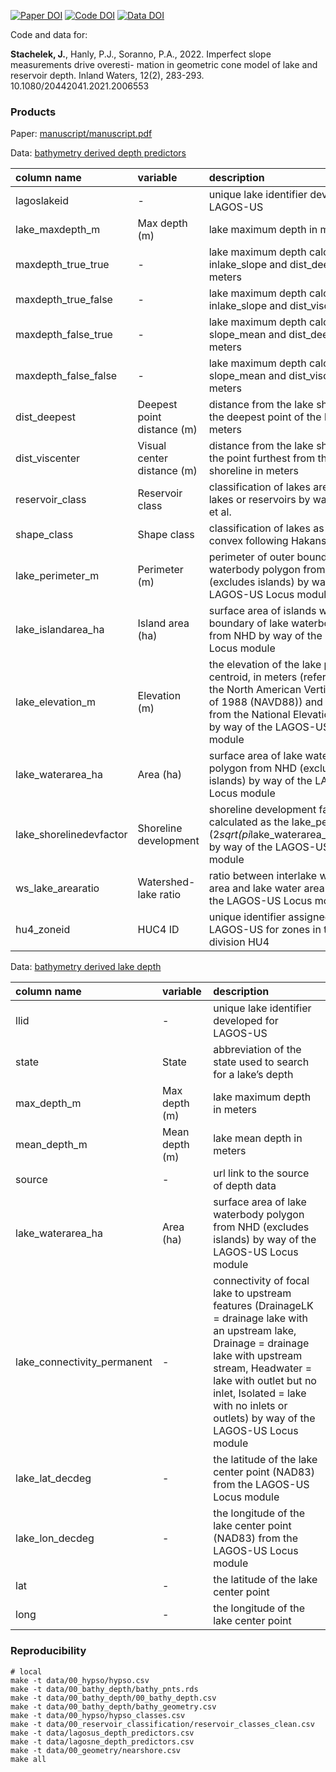 
<!-- README.md is generated from README.Rmd. Please edit that file -->

[![Paper
DOI](https://img.shields.io/badge/Paper-10.1080/20442041.2021.2006553-blue.svg)](https://doi.org/10.1080/20442041.2021.2006553)
[![Code
DOI](https://img.shields.io/badge/Code-10.5281/zenodo.5672711-blue.svg)](https://doi.org/10.5281/zenodo.5672711)
[![Data
DOI](https://img.shields.io/badge/Data-10.6084/m9.figshare.12722246-blue.svg)](https://doi.org/10.6084/m9.figshare.12722246)

<!--- [![Docker Build](https://img.shields.io/badge/Docker%20Image-jsta/bathymetry-green.svg)](https://cloud.docker.com/repository/docker/jsta/bathymetry) --->

Code and data for:

**Stachelek, J.**, Hanly, P.J., Soranno, P.A., 2022. Imperfect slope
measurements drive overesti- mation in geometric cone model of lake and
reservoir depth. Inland Waters, 12(2), 283-293.
10.1080/20442041.2021.2006553

### Products

Paper: [manuscript/manuscript.pdf](manuscript/manuscript.pdf)

Data: [bathymetry derived depth predictors](data/depth_predictors.csv)

| column name             | variable                   | description                                                                                                                                                                                                   |
|:------------------------|:---------------------------|:--------------------------------------------------------------------------------------------------------------------------------------------------------------------------------------------------------------|
| lagoslakeid             | \-                         | unique lake identifier developed for LAGOS-US                                                                                                                                                                 |
| lake_maxdepth_m         | Max depth (m)              | lake maximum depth in meters                                                                                                                                                                                  |
| maxdepth_true_true      | \-                         | lake maximum depth calculated from inlake_slope and dist_deepest in meters                                                                                                                                    |
| maxdepth_true_false     | \-                         | lake maximum depth calculated from inlake_slope and dist_viscenter                                                                                                                                            |
| maxdepth_false_true     | \-                         | lake maximum depth calculated from slope_mean and dist_deepest in meters                                                                                                                                      |
| maxdepth_false_false    | \-                         | lake maximum depth calculated from slope_mean and dist_viscenter in meters                                                                                                                                    |
| dist_deepest            | Deepest point distance (m) | distance from the lake shoreline to the deepest point of the lake in meters                                                                                                                                   |
| dist_viscenter          | Visual center distance (m) | distance from the lake shoreline to the point furthest from the lake shoreline in meters                                                                                                                      |
| reservoir_class         | Reservoir class            | classification of lakes are natural lakes or reservoirs by way of Polus et al.                                                                                                                                |
| shape_class             | Shape class                | classification of lakes as concave or convex following Hakanson (1977)                                                                                                                                        |
| lake_perimeter_m        | Perimeter (m)              | perimeter of outer boundary of lake waterbody polygon from the NHD (excludes islands) by way of the LAGOS-US Locus module                                                                                     |
| lake_islandarea_ha      | Island area (ha)           | surface area of islands within outer boundary of lake waterbody polygon from NHD by way of the LAGOS-US Locus module                                                                                          |
| lake_elevation_m        | Elevation (m)              | the elevation of the lake polygon centroid, in meters (referenced to the North American Vertical Datum of 1988 (NAVD88)) and obtained from the National Elevation Dataset by way of the LAGOS-US Locus module |
| lake_waterarea_ha       | Area (ha)                  | surface area of lake waterbody polygon from NHD (excludes islands) by way of the LAGOS-US Locus module                                                                                                        |
| lake_shorelinedevfactor | Shoreline development      | shoreline development factor calculated as the lake_perimeter_m / (2*sqrt(pi*lake_waterarea_ha\*10000)) by way of the LAGOS-US Locus module                                                                   |
| ws_lake_arearatio       | Watershed-lake ratio       | ratio between interlake watershed area and lake water area by way of the LAGOS-US Locus module                                                                                                                |
| hu4_zoneid              | HUC4 ID                    | unique identifier assigned by LAGOS-US for zones in the spatial division HU4                                                                                                                                  |

Data: [bathymetry derived lake
depth](data/00_bathy_depth/00_bathy_depth.csv)

| column name                 | variable       | description                                                                                                                                                                                                                                                                 |
|:----------------------------|:---------------|:----------------------------------------------------------------------------------------------------------------------------------------------------------------------------------------------------------------------------------------------------------------------------|
| llid                        | \-             | unique lake identifier developed for LAGOS-US                                                                                                                                                                                                                               |
| state                       | State          | abbreviation of the state used to search for a lake’s depth                                                                                                                                                                                                                 |
| max_depth_m                 | Max depth (m)  | lake maximum depth in meters                                                                                                                                                                                                                                                |
| mean_depth_m                | Mean depth (m) | lake mean depth in meters                                                                                                                                                                                                                                                   |
| source                      | \-             | url link to the source of depth data                                                                                                                                                                                                                                        |
| lake_waterarea_ha           | Area (ha)      | surface area of lake waterbody polygon from NHD (excludes islands) by way of the LAGOS-US Locus module                                                                                                                                                                      |
| lake_connectivity_permanent | \-             | connectivity of focal lake to upstream features (DrainageLK = drainage lake with an upstream lake, Drainage = drainage lake with upstream stream, Headwater = lake with outlet but no inlet, Isolated = lake with no inlets or outlets) by way of the LAGOS-US Locus module |
| lake_lat_decdeg             | \-             | the latitude of the lake center point (NAD83) from the LAGOS-US Locus module                                                                                                                                                                                                |
| lake_lon_decdeg             | \-             | the longitude of the lake center point (NAD83) from the LAGOS-US Locus module                                                                                                                                                                                               |
| lat                         | \-             | the latitude of the lake center point                                                                                                                                                                                                                                       |
| long                        | \-             | the longitude of the lake center point                                                                                                                                                                                                                                      |

### Reproducibility

``` shell
# local
make -t data/00_hypso/hypso.csv
make -t data/00_bathy_depth/bathy_pnts.rds
make -t data/00_bathy_depth/00_bathy_depth.csv
make -t data/00_bathy_depth/bathy_geometry.csv
make -t data/00_hypso/hypso_classes.csv
make -t data/00_reservoir_classification/reservoir_classes_clean.csv
make -t data/lagosus_depth_predictors.csv
make -t data/lagosne_depth_predictors.csv
make -t data/00_geometry/nearshore.csv
make all
```

<!--- ```shell --->
<!--- # TODO: docker --->
<!--- ``` --->
